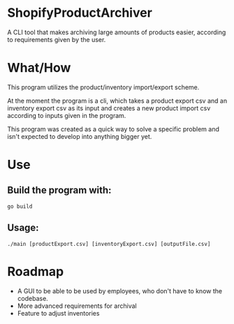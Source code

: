 # ShopifyProductArchiver
A CLI tool that makes archiving large amounts of products easier, according to requirements given by the user.

# What/How
This program utilizes the product/inventory import/export scheme.

At the moment the program is a cli, which takes a product export csv and an inventory export csv as its input and creates a new product import csv according to inputs given in the program.

This program was created as a quick way to solve a specific problem and isn't expected to develop into anything bigger yet.

# Use
## Build the program with:
`go build`
## Usage:
`./main [productExport.csv] [inventoryExport.csv] [outputFile.csv]`

# Roadmap
- A GUI to be able to be used by employees, who don't have to know the codebase.
- More advanced requirements for archival
- Feature to adjust inventories
